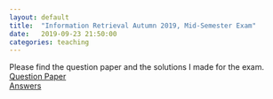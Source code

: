 ```yaml
---
layout: default
title:  "Information Retrieval Autumn 2019, Mid-Semester Exam"
date:   2019-09-23 21:50:00
categories: teaching
---
```


Please find the question paper and the solutions I made for the exam. <br>
[Question Paper](https://drive.google.com/file/d/1k4SzAU_rpM9rR6JUUZTRlUM19Nd17L46/view?usp=sharing) <br>
[Answers](https://drive.google.com/file/d/1i5enWBjGvY_B37oO1DKeryfo-G_zuAKs/view?usp=sharing) <br>
